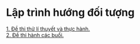 # Lập trình hướng đối tượng
<a href="https://github.com/BuiTranNgocLy/Learn_Java/tree/main/LTHDT_CT176_CTU/De_Thi_Thu">1. Đề thi thử lí thuyết và thực hành.</a>
<br>
<a href="https://github.com/BuiTranNgocLy/Learn_Java/tree/main/LTHDT_CT176_CTU/Thuc_Hanh">2. Đề thi hành các buổi.</a>


